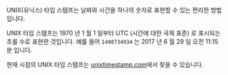 UNIX(유닉스) 타임 스탬프는 날짜와 시간을 하나의 숫자로 표현할 수 있는 편리한 방법입니다.

UNIX 타임 스탬프는 1970 년 1 월 1 일부터 UTC (시간에 대한 국제 표준) 로 표시되는 초를 수로 표현한 것입니다. 예를 들어 `1498734934` 는 2017 년 6 월 29 일 오전 11:15 분 입니다.

현재 시점의 UNIX 타임 스탬프는 [unixtimestamp.com](http://www.unixtimestamp.com/)에서 찾을 수 있습니다.
